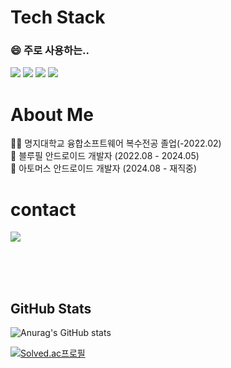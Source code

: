 # Tech Stack
### 😄 주로 사용하는..
<img src="https://img.shields.io/badge/Git-F05032?style=flat-square&logo=GIT&logoColor=black"/> <img src="https://img.shields.io/badge/Android-3DDC84?style=flat-square&logo=Android&logoColor=black"/> <img src="https://img.shields.io/badge/Java-007396?style=flat-square&logo=Java&logoColor=black"/> <img src="https://img.shields.io/badge/Kotlin-7F52FF?style=flat-square&logo=Kotlin&logoColor=black"/>

# About Me
🧑‍🎓 명지대학교 융합소프트웨어 복수전공 졸업(-2022.02)    
🏢 블루필 안드로이드 개발자 (2022.08 - 2024.05)    
🏢 아토머스 안드로이드 개발자 (2024.08 - 재직중)

# contact
<a href="mailto:yeeunyun.atom@gmail.com" target="_blank"><img src="https://img.shields.io/badge/GMail-BB001B?style=flat-square&logo=GMail&logoColor=white"/></a>

<br><br><br>

## GitHub Stats
![Anurag's GitHub stats](https://github-readme-stats.vercel.app/api?username=yeeun-yun97&show_icons=true&theme=radical)

[![Solved.ac프로필](http://mazassumnida.wtf/api/v2/generate_badge?boj=yyn9704)](https://solved.ac/yyn9704)
<!-- <a href="클릭시 이동할 링크" target="_blank"><img src="https://img.shields.io/badge/문자-색코드?style=flat-square&logo=이미지 이름&logoColor=white"/></a>
 -->
